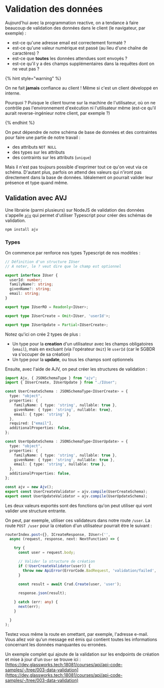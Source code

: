 # Validation des données

Aujourd'hui avec la programmation reactive, on a tendance à faire beaucoup de validation des données dans le client (le navigateur, par exemple) :

- est-ce qu'une adresse email est correctement formaté ?
- est-ce qu'une valeur numérique est passé (au lieu d'une chaîne de caractères) ?
- est-ce que **toutes** les données attendues sont envoyés ?
- est-ce qu'il y a des champs supplémentaires dans la requêtes dont on ne veut pas ?


{% hint style="warning" %}

On ne fait **jamais** confiance au client ! Même si c'est un client développé en interne.

Pourquoi ? Puisque le client tourne sur la machine de l'utilisateur, où on ne contrôle pas l'environnement d'exécution ni l'utilisateur même (est-ce qu'il aurait reverse-ingénieur notre client, par exemple ?)

{% endhint %}


On peut dépendre de notre schéma de base de données et des contraintes pour faire une partie de notre travail :

- des attributs `NOT NULL`
- des types sur les attributs
- des contraints sur les attributs (`unique`)

Mais il n'est pas toujours possible d'exprimer tout ce qu'on veut via ce schéma. D'autant plus, parfois on attend des valeurs qui n'iront pas directement dans la base de données. Idéalement on pourrait valider leur présence et type quand même.

## Validation avec AVJ

Une librairie (parmi plusieurs) sur NodeJS de validation des données s'appelle [`ajv`](https://www.npmjs.com/package/ajv) qui permet d'utiliser Typescript pour créer des schémas de validation.

```bash
npm install ajv
```

### Types

On commence par renforce nos types Typescript  de nos modèles :

```ts
// Définition d'un structure IUser
// A noter, le ? veut dire que le champ est optionnel

export interface IUser {
  userId: number;
  familyName?: string;
  givenName?: string;
  email: string;
}

export type IUserRO = Readonly<IUser>;

export type IUserCreate = Omit<IUser, 'userId'>;

export type IUserUpdate = Partial<IUserCreate>;
```

Notez qu'ici on crée 2 types de plus :

- Un type pour la **creation** d'un utilisateur avec les champs obligatoires (`email`), mais en excluant (via l'opérateur `Omit`) le `userId` (car le SGBDR va s'occuper de sa création)
- Un type pour la **update**, ou tous les champs sont optionnels

Ensuite, avec l'aide de AJV, on peut créer les structures de validation :


```ts
import Ajv, { JSONSchemaType } from "ajv";
import { IUserCreate, IUserUpdate } from "./IUser";

const UserCreateSchema : JSONSchemaType<IUserCreate> = {
  type: "object",
  properties: {
    familyName: { type: 'string', nullable: true },
    givenName: { type: 'string', nullable: true},
    email: { type: 'string' },  
  },
  required: ["email"],
  additionalProperties: false,
};

const UserUpdateSchema : JSONSchemaType<IUserUpdate> = {
  type: "object",
  properties: {
    familyName: { type: 'string', nullable: true },
    givenName: { type: 'string', nullable: true },
    email: { type: 'string', nullable: true },  
  },  
  additionalProperties: false,
};

const ajv = new Ajv();
export const UserCreateValidator = ajv.compile(UserCreateSchema);
export const UserUpdateValidator = ajv.compile(UserUpdateSchema);
```

Les deux valeurs exportés sont des fonctions qu'on peut utiliser qui vont valider une structure entrante.

On peut, par exemple, utiliser ces validateurs dans notre route `/user`. La route `POST /user` pour la création d'un utilisateur pourrait être le suivant :


```ts
routerIndex.post<{}, ICreateResponse, IUser>('',
  async (request, response, next: NextFunction) => {

    try {
      const user = request.body;

      // Valider la structure de création
      if (!UserCreateValidator(user)) {
        throw new ApiError(ErrorCode.BadRequest, 'validation/failed', 'Data did not pass validation', UserCreateValidator.errors);      
      }

      const result = await Crud.Create(user, 'user');
      
      response.json(result);

    } catch (err: any) {
      next(err);
    }

  }
);
```

Testez vous même la route en omettant, par exemple, l'adresse e-mail. Vous allez voir qu'un message est émis qui contient toutes les informations concernant les données manquantes ou erronées.


Un exemple complet qui ajoute de la validation sur les endpoints de création et mise à jour d'un `User` se trouve ici : [https://dev.glassworks.tech:18081/courses/api/api-code-samples/-/tree/003-data-validation](https://dev.glassworks.tech:18081/courses/api/api-code-samples/-/tree/003-data-validation)

